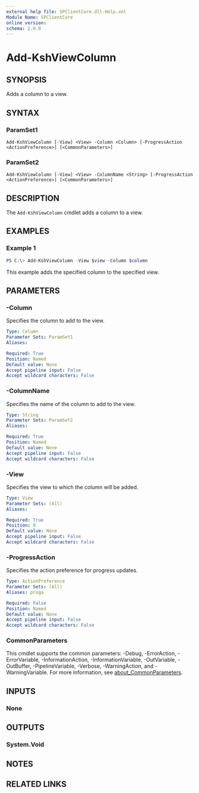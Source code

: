 ```yaml
---
external help file: SPClientCore.dll-Help.xml
Module Name: SPClientCore
online version:
schema: 2.0.0
---
```


# Add-KshViewColumn

## SYNOPSIS
Adds a column to a view.

## SYNTAX

### ParamSet1
```
Add-KshViewColumn [-View] <View> -Column <Column> [-ProgressAction <ActionPreference>] [<CommonParameters>]
```

### ParamSet2
```
Add-KshViewColumn [-View] <View> -ColumnName <String> [-ProgressAction <ActionPreference>] [<CommonParameters>]
```

## DESCRIPTION
The `Add-KshViewColumn` cmdlet adds a column to a view.

## EXAMPLES

### Example 1
```powershell
PS C:\> Add-KshViewColumn -View $view -Column $column
```

This example adds the specified column to the specified view.

## PARAMETERS

### -Column
Specifies the column to add to the view.

```yaml
Type: Column
Parameter Sets: ParamSet1
Aliases:

Required: True
Position: Named
Default value: None
Accept pipeline input: False
Accept wildcard characters: False
```

### -ColumnName
Specifies the name of the column to add to the view.

```yaml
Type: String
Parameter Sets: ParamSet2
Aliases:

Required: True
Position: Named
Default value: None
Accept pipeline input: False
Accept wildcard characters: False
```

### -View
Specifies the view to which the column will be added.

```yaml
Type: View
Parameter Sets: (All)
Aliases:

Required: True
Position: 0
Default value: None
Accept pipeline input: False
Accept wildcard characters: False
```

### -ProgressAction
Specifies the action preference for progress updates.

```yaml
Type: ActionPreference
Parameter Sets: (All)
Aliases: proga

Required: False
Position: Named
Default value: None
Accept pipeline input: False
Accept wildcard characters: False
```

### CommonParameters
This cmdlet supports the common parameters: -Debug, -ErrorAction, -ErrorVariable, -InformationAction, -InformationVariable, -OutVariable, -OutBuffer, -PipelineVariable, -Verbose, -WarningAction, and -WarningVariable. For more information, see [about_CommonParameters](http://go.microsoft.com/fwlink/?LinkID=113216).

## INPUTS

### None
## OUTPUTS

### System.Void
## NOTES

## RELATED LINKS

